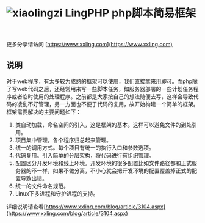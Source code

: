 # ![xiaolingzi](https://raw.githubusercontent.com/xiaolingzi/LingPHP-PHP-Application/master/logo.gif) LingPHP php脚本简易框架  
更多分享请访问 [https://www.xxling.com](https://www.xxling.com)  
## 说明  
  对于web程序，有太多较为成熟的框架可以使用，我们直接拿来用即可。而php除了写web代码之后，还经常用来写一些脚本任务，如服务器部署的一些计划任务程序或者临时使用的处理程序。之前都是大家按自己的想法随便去写，这样会导致代码的凌乱不好管理，另一方面也不便于代码的复用，故开始构建一个简单的框架。  
框架需要解决的主要问题如下：  
  1. 类自动加载，命名空间的引入，这是框架的基本。这样可以避免文件的到处引用。  
  2. 项目集中管理。各个程序归总起来管理。  
  3. 统一的调用方式。每个项目有统一的执行入口和参数选项。  
  4. 代码复用。引入简单的分层架构，将代码进行有组织管理。  
  5. 配置区分开发环境和线上环境。开发环境的很多配置比如文件路径都和正式服务器的不一样，如果不做分离，不小心就会把开发环境的配置覆盖掉正式的配置导致出错。
  6. 统一的文件命名规范。
  7. Linux下多进程和守护进程的支持。
  
详细说明请查看[https://www.xxling.com/blog/article/3104.aspx](https://www.xxling.com/blog/article/3104.aspx)
